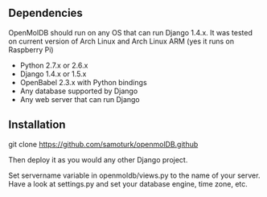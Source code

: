 ## Dependencies

OpenMolDB should run on any OS that can run Django 1.4.x.
It was tested on current version of Arch Linux and Arch Linux ARM (yes it runs on Raspberry Pi)

* Python 2.7.x or 2.6.x
* Django 1.4.x or 1.5.x
* OpenBabel 2.3.x with Python bindings
* Any database supported by Django
* Any web server that can run Django

## Installation

git clone https://github.com/samoturk/openmolDB.github

Then deploy it as you would any other Django project.

Set servername variable in openmoldb/views.py to the name of your server.
Have a look at settings.py and set your database engine, time zone, etc.

